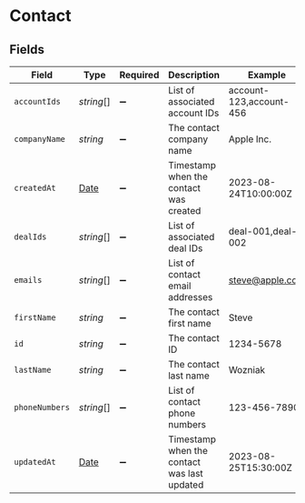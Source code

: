 # Contact


## Fields

| Field                                                                                         | Type                                                                                          | Required                                                                                      | Description                                                                                   | Example                                                                                       |
| --------------------------------------------------------------------------------------------- | --------------------------------------------------------------------------------------------- | --------------------------------------------------------------------------------------------- | --------------------------------------------------------------------------------------------- | --------------------------------------------------------------------------------------------- |
| `accountIds`                                                                                  | *string*[]                                                                                    | :heavy_minus_sign:                                                                            | List of associated account IDs                                                                | account-123,account-456                                                                       |
| `companyName`                                                                                 | *string*                                                                                      | :heavy_minus_sign:                                                                            | The contact company name                                                                      | Apple Inc.                                                                                    |
| `createdAt`                                                                                   | [Date](https://developer.mozilla.org/en-US/docs/Web/JavaScript/Reference/Global_Objects/Date) | :heavy_minus_sign:                                                                            | Timestamp when the contact was created                                                        | 2023-08-24T10:00:00Z                                                                          |
| `dealIds`                                                                                     | *string*[]                                                                                    | :heavy_minus_sign:                                                                            | List of associated deal IDs                                                                   | deal-001,deal-002                                                                             |
| `emails`                                                                                      | *string*[]                                                                                    | :heavy_minus_sign:                                                                            | List of contact email addresses                                                               | steve@apple.com                                                                               |
| `firstName`                                                                                   | *string*                                                                                      | :heavy_minus_sign:                                                                            | The contact first name                                                                        | Steve                                                                                         |
| `id`                                                                                          | *string*                                                                                      | :heavy_minus_sign:                                                                            | The contact ID                                                                                | 1234-5678                                                                                     |
| `lastName`                                                                                    | *string*                                                                                      | :heavy_minus_sign:                                                                            | The contact last name                                                                         | Wozniak                                                                                       |
| `phoneNumbers`                                                                                | *string*[]                                                                                    | :heavy_minus_sign:                                                                            | List of contact phone numbers                                                                 | 123-456-7890                                                                                  |
| `updatedAt`                                                                                   | [Date](https://developer.mozilla.org/en-US/docs/Web/JavaScript/Reference/Global_Objects/Date) | :heavy_minus_sign:                                                                            | Timestamp when the contact was last updated                                                   | 2023-08-25T15:30:00Z                                                                          |
